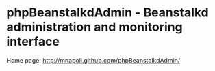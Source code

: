 # phpBeanstalkdAdmin - Beanstalkd administration and monitoring interface

Home page:
http://mnapoli.github.com/phpBeanstalkdAdmin/